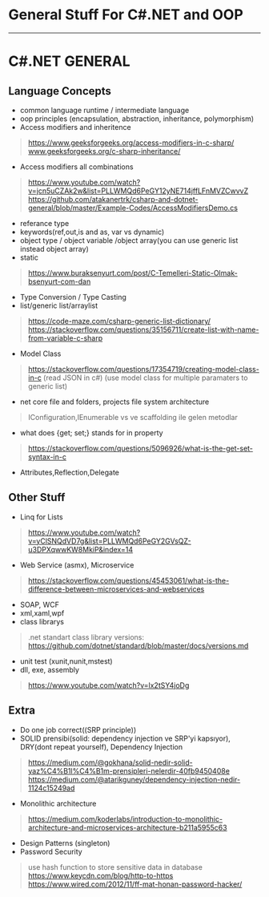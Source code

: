 # General Stuff For C#.NET and OOP

---

# C#.NET GENERAL

## Language Concepts
* common language runtime / intermediate language
* oop principles (encapsulation, abstraction, inheritance, polymorphism)
* Access modifiers and inheritence
> https://www.geeksforgeeks.org/access-modifiers-in-c-sharp/ <br/>
> www.geeksforgeeks.org/c-sharp-inheritance/
* Access modifiers all combinations
> https://www.youtube.com/watch?v=jcn5uCZAk2w&list=PLLWMQd6PeGY12yNE714jffLFnMVZCwvvZ <br/>
> https://github.com/atakanertrk/csharp-and-dotnet-general/blob/master/Example-Codes/AccessModifiersDemo.cs
* referance type
* keywords(ref,out,is and as, var vs dynamic)
* object type / object variable /object array(you can use generic list instead object array)
* static
> https://www.buraksenyurt.com/post/C-Temelleri-Static-Olmak-bsenyurt-com-dan <br/>
* Type Conversion / Type Casting
* list/generic list/arraylist
> https://code-maze.com/csharp-generic-list-dictionary/
> https://stackoverflow.com/questions/35156711/create-list-with-name-from-variable-c-sharp
* Model Class
> https://stackoverflow.com/questions/17354719/creating-model-class-in-c (read JSON in c#)
> (use model class for multiple paramaters to generic list)
* net core file and folders, projects file system architecture 
> IConfiguration,IEnumerable vs ve scaffolding ile gelen metodlar
* what does {get; set;} stands for in property
>https://stackoverflow.com/questions/5096926/what-is-the-get-set-syntax-in-c <br/>
* Attributes,Reflection,Delegate

## Other Stuff
* Linq for Lists
> https://www.youtube.com/watch?v=yClSNQdVD7g&list=PLLWMQd6PeGY2GVsQZ-u3DPXqwwKW8MkiP&index=14
* Web Service (asmx), Microservice 
> https://stackoverflow.com/questions/45453061/what-is-the-difference-between-microservices-and-webservices
* SOAP, WCF
* xml,xaml,wpf
* class librarys
> .net standart class library versions: https://github.com/dotnet/standard/blob/master/docs/versions.md
* unit test (xunit,nunit,mstest)
* dll, exe, assembly
> https://www.youtube.com/watch?v=lx2tSY4joDg

## Extra
* Do one job correct((SRP principle))
* SOLID prensibi(solid: dependency injection ve SRP'yi kapsıyor), DRY(dont repeat yourself), Dependency Injection
> https://medium.com/@gokhana/solid-nedir-solid-yaz%C4%B1l%C4%B1m-prensipleri-nelerdir-40fb9450408e <br/>
> https://medium.com/@atarikguney/dependency-injection-nedir-1124c15249ad
* Monolithic architecture
> https://medium.com/koderlabs/introduction-to-monolithic-architecture-and-microservices-architecture-b211a5955c63
* Design Patterns (singleton)
* Password Security
> use hash function to store sensitive data in database
> https://www.keycdn.com/blog/http-to-https
> https://www.wired.com/2012/11/ff-mat-honan-password-hacker/




